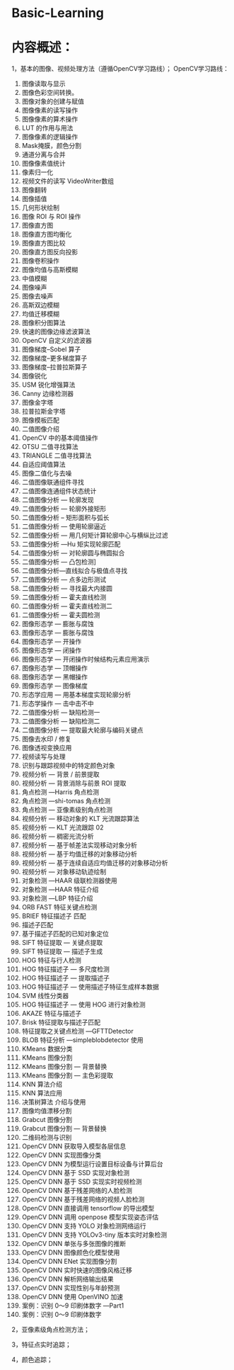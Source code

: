 # Basic-Learning
# 内容概述：
1，基本的图像、视频处理方法（遵循OpenCV学习路线）；
   OpenCV学习路线：
001. 图像读取与显示
002. 图像色彩空间转换。
003. 图像对象的创建与赋值
004. 图像像素的读写操作
005. 图像像素的算术操作
006. LUT 的作用与用法
007. 图像像素的逻辑操作
008. Mask掩膜，颜色分割
009. 通道分离与合并
010. 图像像素值统计
011. 像素归一化
012. 视频文件的读写 VideoWriter数组
013. 图像翻转
014. 图像插值
015. 几何形状绘制
016. 图像 ROI 与 ROI 操作
017. 图像直方图
018. 图像直方图均衡化
019. 图像直方图比较
020. 图像直方图反向投影
021. 图像卷积操作
022. 图像均值与高斯模糊
023. 中值模糊
024. 图像噪声
025. 图像去噪声
026. 高斯双边模糊
027. 均值迁移模糊
028. 图像积分图算法
029. 快速的图像边缘滤波算法
030. OpenCV 自定义的滤波器
031. 图像梯度–Sobel 算子
032. 图像梯度–更多梯度算子
033. 图像梯度–拉普拉斯算子
034. 图像锐化
035. USM 锐化增强算法
036. Canny 边缘检测器
037. 图像金字塔
038. 拉普拉斯金字塔
039. 图像模板匹配
040. 二值图像介绍
041. OpenCV 中的基本阈值操作
042. OTSU 二值寻找算法
043. TRIANGLE 二值寻找算法
044. 自适应阈值算法
045. 图像二值化与去噪
046. 二值图像联通组件寻找
047. 二值图像连通组件状态统计
048. 二值图像分析 — 轮廓发现
049. 二值图像分析 — 轮廓外接矩形
050. 二值图像分析 – 矩形面积与弧长
051. 二值图像分析 — 使用轮廓逼近
052. 二值图像分析 — 用几何矩计算轮廓中心与横纵比过滤
053. 二值图像分析 —Hu 矩实现轮廓匹配
054. 二值图像分析 — 对轮廓圆与椭圆拟合
055. 二值图像分析 — 凸包检测]
056. 二值图像分析—直线拟合与极值点寻找
057. 二值图像分析 — 点多边形测试
058. 二值图像分析 — 寻找最大内接圆
059. 二值图像分析 — 霍夫直线检测
060. 二值图像分析 — 霍夫直线检测二
061. 二值图像分析 — 霍夫圆检测
062. 图像形态学 — 膨胀与腐蚀
063. 图像形态学 — 膨胀与腐蚀
064. 图像形态学 — 开操作
065. 图像形态学 — 闭操作
066. 图像形态学 — 开闭操作时候结构元素应用演示
067. 图像形态学 — 顶帽操作
068. 图像形态学 — 黑帽操作
069. 图像形态学 — 图像梯度
070. 形态学应用 — 用基本梯度实现轮廓分析
071. 形态学操作 —     击中击不中
072. 二值图像分析 — 缺陷检测一
073. 二值图像分析 — 缺陷检测二
074. 二值图像分析 — 提取最大轮廓与编码关键点
075. 图像去水印 / 修复
076. 图像透视变换应用
077. 视频读写与处理
078. 识别与跟踪视频中的特定颜色对象
079. 视频分析 — 背景 / 前景提取
080. 视频分析 — 背景消除与前景 ROI 提取
081. 角点检测 —Harris 角点检测
082. 角点检测 —shi-tomas 角点检测
083. 角点检测 — 亚像素级别角点检测
084. 视频分析 — 移动对象的 KLT 光流跟踪算法
085. 视频分析 — KLT 光流跟踪 02
086. 视频分析 — 稠密光流分析
087. 视频分析 — 基于帧差法实现移动对象分析
088. 视频分析 — 基于均值迁移的对象移动分析
089. 视频分析 — 基于连续自适应均值迁移的对象移动分析
090. 视频分析 — 对象移动轨迹绘制
091. 对象检测 —HAAR 级联检测器使用
092. 对象检测 —HAAR 特征介绍
093. 对象检测 —LBP 特征介绍
094. ORB FAST 特征关键点检测
095. BRIEF 特征描述子 匹配
096. 描述子匹配
097. 基于描述子匹配的已知对象定位
098. SIFT 特征提取 — 关键点提取
099. SIFT 特征提取 — 描述子生成
100. HOG 特征与行人检测
101. HOG 特征描述子 — 多尺度检测
102. HOG 特征描述子 — 提取描述子
103. HOG 特征描述子 — 使用描述子特征生成样本数据
104. SVM 线性分类器
105. HOG 特征描述子 — 使用 HOG 进行对象检测
106. AKAZE 特征与描述子
107. Brisk 特征提取与描述子匹配
108. 特征提取之关键点检测 —GFTTDetector
109. BLOB 特征分析 —simpleblobdetector 使用
110. KMeans 数据分类
111. KMeans 图像分割
112. KMeans 图像分割 — 背景替换
113. KMeans 图像分割 — 主色彩提取
114. KNN 算法介绍
115. KNN 算法应用
116. 决策树算法 介绍与使用
117. 图像均值漂移分割
118. Grabcut 图像分割
119. Grabcut 图像分割 — 背景替换
120. 二维码检测与识别
121. OpenCV DNN 获取导入模型各层信息
122. OpenCV DNN 实现图像分类
123. OpenCV DNN 为模型运行设置目标设备与计算后台
124. OpenCV DNN 基于 SSD 实现对象检测
125. OpenCV DNN 基于 SSD 实现实时视频检测
126. OpenCV DNN 基于残差网络的人脸检测
127. OpenCV DNN 基于残差网络的视频人脸检测
128. OpenCV DNN 直接调用 tensorflow 的导出模型
129. OpenCV DNN 调用 openpose 模型实现姿态评估
130. OpenCV DNN 支持 YOLO 对象检测网络运行
131. OpenCV DNN 支持 YOLOv3-tiny 版本实时对象检测
132. OpenCV DNN 单张与多张图像的推断
133. OpenCV DNN 图像颜色化模型使用
134. OpenCV DNN ENet 实现图像分割
135. OpenCV DNN 实时快速的图像风格迁移
136. OpenCV DNN 解析网络输出结果
137. OpenCV DNN 实现性别与年龄预测
138. OpenCV DNN 使用 OpenVINO 加速
139. 案例：识别 0～9 印刷体数字 —Part1
140. 案例：识别 0～9 印刷体数字 

2，亚像素级角点检测方法；

3，特征点实时追踪；

4，颜色追踪；
